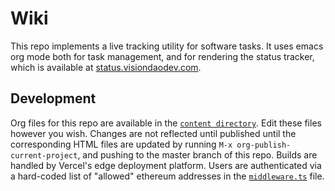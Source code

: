 # Wiki

This repo implements a live tracking utility for software tasks. It uses emacs
org mode both for task management, and for rendering the status tracker, which
is available at [status.visiondaodev.com](https://status.visiondaodev.com).

## Development

Org files for this repo are available in the
[`content directory`](https://github.com/Vision-DAO/wiki/tree/main/content).
Edit these files however you wish. Changes are not reflected until published
until the corresponding HTML files are updated by running
`M-x org-publish-current-project`, and pushing to the master branch of this repo.
Builds are handled by Vercel's edge deployment platform. Users are authenticated
via a hard-coded list of "allowed" ethereum addresses in the
[`middleware.ts`](https://github.com/Vision-DAO/wiki/blob/main/middleware.ts)
file.
